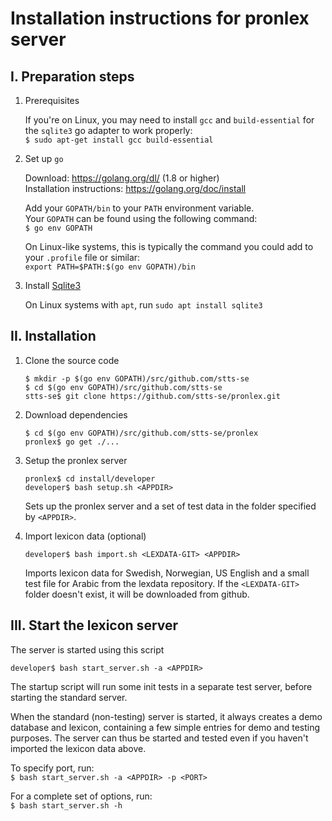 # Installation instructions for pronlex server

## I. Preparation steps

1. Prerequisites

     If you're on Linux, you may need to install `gcc` and `build-essential` for the `sqlite3` go adapter to work properly:   
     `$ sudo apt-get install gcc build-essential`

2. Set up `go`

     Download: https://golang.org/dl/ (1.8 or higher)   
     Installation instructions: https://golang.org/doc/install             
     
     Add your `GOPATH/bin` to your `PATH` environment variable.    
     Your `GOPATH` can be found using the following command:    
     `$ go env GOPATH`

     On Linux-like systems, this is typically the command you could add to your `.profile` file or similar:    
     `export PATH=$PATH:$(go env GOPATH)/bin`

3. Install [Sqlite3](https://www.sqlite.org/)

     On Linux systems with `apt`, run `sudo apt install sqlite3`



## II. Installation

1. Clone the source code

   `$ mkdir -p $(go env GOPATH)/src/github.com/stts-se`   
   `$ cd $(go env GOPATH)/src/github.com/stts-se`   
   `stts-se$ git clone https://github.com/stts-se/pronlex.git`


2. Download dependencies
   
   `$ cd $(go env GOPATH)/src/github.com/stts-se/pronlex`   
   `pronlex$ go get ./...`


3. Setup the pronlex server

   `pronlex$ cd install/developer`   
   `developer$ bash setup.sh <APPDIR>`

   Sets up the pronlex server and a set of test data in the folder specified by `<APPDIR>`.


4. Import lexicon data (optional)

   `developer$ bash import.sh <LEXDATA-GIT> <APPDIR>`   

   Imports lexicon data for Swedish, Norwegian, US English and a small test file for Arabic from the lexdata repository.
If the `<LEXDATA-GIT>` folder doesn't exist, it will be downloaded from github.


## III. Start the lexicon server

The server is started using this script

`developer$ bash start_server.sh -a <APPDIR>`

The startup script will run some init tests in a separate test server, before starting the standard server.

When the standard (non-testing) server is started, it always creates a demo database and lexicon, containing a few simple entries for demo and testing purposes. The server can thus be started and tested even if you haven't imported the lexicon data above.

To specify port, run:   
`$ bash start_server.sh -a <APPDIR> -p <PORT>`


For a complete set of options, run:  
`$ bash start_server.sh -h`

